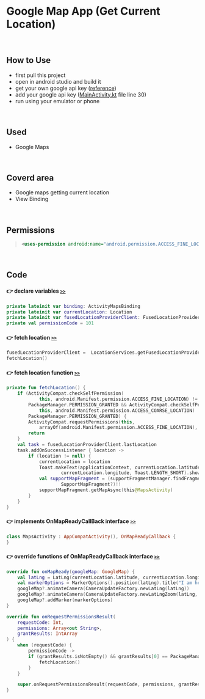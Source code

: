 # Google Map App (Get Current Location)
<br>

## How to Use
* first pull this project
* open in android studio and build it
*  get your own google api key ([reference](https://support.google.com/googleapi/answer/6158862?hl=en))
* add your  google api key ([MainActivity.kt](./app/src/main/AndroidManifest.xml) file line 30)
* run using your emulator or phone
<br>

## Used
* Google Maps
<br>

## Coverd area 
* Google maps getting current location
* View Binding
<br>

## Permissions
>```xml
><uses-permission android:name="android.permission.ACCESS_FINE_LOCATION" />
>```
<br>

## Code

#### :point_right: declare variables  [`>>`](./app/src/main/java/com/example/googlemapapp_currentlocation/MapsActivity.kt)
```kotlin
private lateinit var binding: ActivityMapsBinding
private lateinit var currentLocation: Location
private lateinit var fusedLocationProviderClient: FusedLocationProviderClient
private val permissionCode = 101
```

#### :point_right: fetch location  [`>>`](./app/src/main/java/com/example/googlemapapp_currentlocation/MapsActivity.kt)
```kotlin
fusedLocationProviderClient =  LocationServices.getFusedLocationProviderClient(this@MapsActivity)
fetchLocation()
```

#### :point_right: fetch location function [`>>`](./app/src/main/java/com/example/googlemapapp_currentlocation/MapsActivity.kt)
```kotlin
private fun fetchLocation() {
    if (ActivityCompat.checkSelfPermission(
            this, android.Manifest.permission.ACCESS_FINE_LOCATION) !=
        PackageManager.PERMISSION_GRANTED && ActivityCompat.checkSelfPermission(
            this, android.Manifest.permission.ACCESS_COARSE_LOCATION) !=
        PackageManager.PERMISSION_GRANTED) {
        ActivityCompat.requestPermissions(this,
            arrayOf(android.Manifest.permission.ACCESS_FINE_LOCATION), permissionCode)
        return
    }
    val task = fusedLocationProviderClient.lastLocation
    task.addOnSuccessListener { location ->
        if (location != null) {
            currentLocation = location
            Toast.makeText(applicationContext, currentLocation.latitude.toString() + "" +
                    currentLocation.longitude, Toast.LENGTH_SHORT).show()
            val supportMapFragment = (supportFragmentManager.findFragmentById(R.id.map) as
                    SupportMapFragment?)!!
            supportMapFragment.getMapAsync(this@MapsActivity)
        }
    }
}
```
#### :point_right: implements OnMapReadyCallBack interface  [`>>`](./app/src/main/java/com/example/googlemapapp_currentlocation/MapsActivity.kt)
```kotlin
class MapsActivity : AppCompatActivity(), OnMapReadyCallback {
}
```

#### :point_right: override functions of OnMapReadyCallback interface [`>>`](./app/src/main/java/com/example/googlemapapp_currentlocation/MapsActivity.kt)
```kotlin
override fun onMapReady(googleMap: GoogleMap) {
    val latLng = LatLng(currentLocation.latitude, currentLocation.longitude)
    val markerOptions = MarkerOptions().position(latLng).title("I am here!")
    googleMap?.animateCamera(CameraUpdateFactory.newLatLng(latLng))
    googleMap?.animateCamera(CameraUpdateFactory.newLatLngZoom(latLng, 5f))
    googleMap?.addMarker(markerOptions)
}

override fun onRequestPermissionsResult(
    requestCode: Int,
    permissions: Array<out String>,
    grantResults: IntArray
) {
    when (requestCode) {
        permissionCode ->
        if (grantResults.isNotEmpty() && grantResults[0] == PackageManager.PERMISSION_GRANTED) {
            fetchLocation()
        }
    }

    super.onRequestPermissionsResult(requestCode, permissions, grantResults)
}
```

